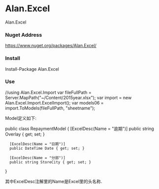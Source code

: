 # Alan.Excel
Alan.Excel

### Nuget Address

  https://www.nuget.org/packages/Alan.Excel/
  
### Install
  
  Install-Package Alan.Excel
  
### Use

  //using Alan.Excel.Import
  var fileFullPath = Server.MapPath("~/Content/2015year.xlsx");
  var import = new Alan.Excel.Import.ExcelImport<RepaymentModel>();
  var models06 = import.ToModels(fileFullPath, "sheetname");
  
Model定义如下:

  public class RepaymentModel
  {
      [ExcelDesc(Name = "逾期")]
      public string Overlay { get; set; }

      [ExcelDesc(Name = "日期")]
      public DateTime Date { get; set; }

      [ExcelDesc(Name = "分部")]
      public string StoreCity { get; set; }
  }
  
其中ExcelDesc注解里的Name是Excel里的头名称.
